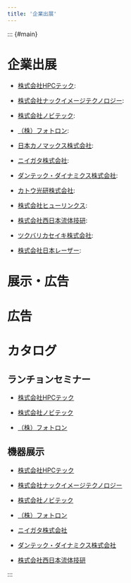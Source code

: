 ```yaml
---
title: '企業出展'
---
```


::: {#main}

# 企業出展
- [株式会社HPCテック](sponsor_hpc.html): <i class="fas fa-utensils"></i> <i class="fas fa-flask"></i>

- [株式会社ナックイメージテクノロジー](sponsor_nac.html): <i class="fas fa-flask"></i>

- [株式会社ノビテック](sponsor_nobby.html): <i class="fas fa-utensils"></i> <i class="fas fa-flask"></i>

- [（株）フォトロン](sponsor_photron.html): <i class="fas fa-utensils"></i> <i class="fas fa-flask"></i> <i class="fas fa-book-open"></i>

- [日本カノマックス株式会社](sponsor_kanomax.html): <i class="fas fa-ad"></i>

- [ニイガタ株式会社](sponsor_niigata.html): <i class="fas fa-flask"></i>

- [ダンテック・ダイナミクス株式会社](sponsor_dantec.html): <i class="fas fa-flask"></i> <i class="fas fa-book-open"></i> <i class="fas fa-ad"></i>

- [カトウ光研株式会社](sponsor_kk.html): <i class="fas fa-ad"></i>

- [株式会社ヒューリンクス](sponsor_hulinks.html): <i class="fas fa-ad"></i>

- [株式会社西日本流体技研](sponsor_fel.html): <i class="fas fa-flask"></i> <i class="fas fa-book-open"></i>

- [ツクバリカセイキ株式会社](sponsor_trs.html): <i class="fas fa-ad"></i>

- [株式会社日本レーザー](sponsor_laser.html): <i class="fas fa-book-open"></i>


# 展示・広告


# 広告


# カタログ


## ランチョンセミナー

- [株式会社HPCテック](http://www.hpctech.co.jp)

- [株式会社ノビテック](https://www.nobby-tech.co.jp)

- [（株）フォトロン](https://www.photron.co.jp/products/hsvcam/infinicam/)


## 機器展示

- [株式会社HPCテック](http://www.hpctech.co.jp)

- [株式会社ナックイメージテクノロジー](https://www.nacinc.jp/)

- [株式会社ノビテック](https://www.nobby-tech.co.jp)

- [（株）フォトロン](https://www.photron.co.jp/products/hsvcam/infinicam/)

- [ニイガタ株式会社](https://ni-gata.co.jp/)

- [ダンテック・ダイナミクス株式会社](https://www.dantecdynamics.com/ja/)

- [株式会社西日本流体技研](http://fel.ne.jp/)


:::
